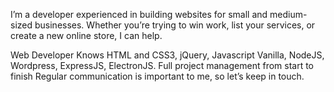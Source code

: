 I’m a developer experienced in building websites for small and medium-sized businesses. Whether you’re trying to win work, list your services, or create a new online store, I can help.

Web Developer
Knows HTML and CSS3, jQuery, Javascript Vanilla, NodeJS, Wordpress, ExpressJS, ElectronJS.
Full project management from start to finish
Regular communication is important to me, so let’s keep in touch.
